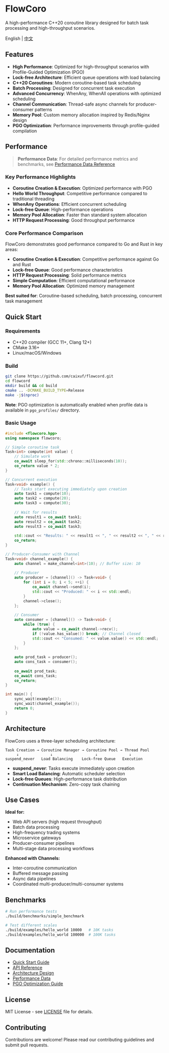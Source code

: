 # FlowCoro

A high-performance C++20 coroutine library designed for batch task processing and high-throughput scenarios.

English | [中文](README_zh.md)

## Features

- **High Performance**: Optimized for high-throughput scenarios with Profile-Guided Optimization (PGO)
- **Lock-free Architecture**: Efficient queue operations with load balancing  
- **C++20 Coroutines**: Modern coroutine-based task scheduling
- **Batch Processing**: Designed for concurrent task execution
- **Advanced Concurrency**: WhenAny, WhenAll operations with optimized scheduling
- **Channel Communication**: Thread-safe async channels for producer-consumer patterns
- **Memory Pool**: Custom memory allocation inspired by Redis/Nginx design
- **PGO Optimization**: Performance improvements through profile-guided compilation

## Performance

> **Performance Data**: For detailed performance metrics and benchmarks, see [Performance Data Reference](docs/PERFORMANCE_DATA.md)

### Key Performance Highlights

- **Coroutine Creation & Execution**: Optimized performance with PGO
- **Hello World Throughput**: Competitive performance compared to traditional threading
- **WhenAny Operations**: Efficient concurrent scheduling
- **Lock-free Queue**: High-performance operations
- **Memory Pool Allocation**: Faster than standard system allocation
- **HTTP Request Processing**: Good throughput performance

### Core Performance Comparison

FlowCoro demonstrates good performance compared to Go and Rust in key areas:

- **Coroutine Creation & Execution**: Competitive performance against Go and Rust
- **Lock-free Queue**: Good performance characteristics
- **HTTP Request Processing**: Solid performance metrics
- **Simple Computation**: Efficient computational performance
- **Memory Pool Allocation**: Optimized memory management

**Best suited for**: Coroutine-based scheduling, batch processing, concurrent task management

## Quick Start

### Requirements

- C++20 compiler (GCC 11+, Clang 12+)
- CMake 3.16+
- Linux/macOS/Windows

### Build

```bash
git clone https://github.com/caixuf/flowcord.git
cd flowcord
mkdir build && cd build
cmake .. -DCMAKE_BUILD_TYPE=Release
make -j$(nproc)
```

**Note**: PGO optimization is automatically enabled when profile data is available in `pgo_profiles/` directory.

### Basic Usage

```cpp
#include <flowcoro.hpp>
using namespace flowcoro;

// Simple coroutine task
Task<int> compute(int value) {
    // Simulate work
    co_await sleep_for(std::chrono::milliseconds(10));
    co_return value * 2;
}

// Concurrent execution
Task<void> example() {
    // Tasks start executing immediately upon creation
    auto task1 = compute(10);
    auto task2 = compute(20);
    auto task3 = compute(30);
    
    // Wait for results
    auto result1 = co_await task1;
    auto result2 = co_await task2;
    auto result3 = co_await task3;
    
    std::cout << "Results: " << result1 << ", " << result2 << ", " << result3 << std::endl;
    co_return;
}

// Producer-Consumer with Channel
Task<void> channel_example() {
    auto channel = make_channel<int>(10); // Buffer size: 10
    
    // Producer
    auto producer = [channel]() -> Task<void> {
        for (int i = 0; i < 5; ++i) {
            co_await channel->send(i);
            std::cout << "Produced: " << i << std::endl;
        }
        channel->close();
    };
    
    // Consumer
    auto consumer = [channel]() -> Task<void> {
        while (true) {
            auto value = co_await channel->recv();
            if (!value.has_value()) break; // Channel closed
            std::cout << "Consumed: " << value.value() << std::endl;
        }
    };
    
    auto prod_task = producer();
    auto cons_task = consumer();
    
    co_await prod_task;
    co_await cons_task;
    co_return;
}

int main() {
    sync_wait(example());
    sync_wait(channel_example());
    return 0;
}
```

## Architecture

FlowCoro uses a three-layer scheduling architecture:

```text
Task Creation → Coroutine Manager → Coroutine Pool → Thread Pool
     ↓              ↓                   ↓              ↓
suspend_never   Load Balancing    Lock-free Queue   Execution
```

- **suspend_never**: Tasks execute immediately upon creation
- **Smart Load Balancing**: Automatic scheduler selection
- **Lock-free Queues**: High-performance task distribution
- **Continuation Mechanism**: Zero-copy task chaining

## Use Cases

**Ideal for:**

- Web API servers (high request throughput)
- Batch data processing
- High-frequency trading systems
- Microservice gateways
- Producer-consumer pipelines
- Multi-stage data processing workflows

**Enhanced with Channels:**

- Inter-coroutine communication
- Buffered message passing
- Async data pipelines
- Coordinated multi-producer/multi-consumer systems

## Benchmarks

```bash
# Run performance tests
./build/benchmarks/simple_benchmark

# Test different scales
./build/examples/hello_world 10000   # 10K tasks
./build/examples/hello_world 100000  # 100K tasks
```

## Documentation

- [Quick Start Guide](docs/QUICK_START.md)
- [API Reference](docs/API_REFERENCE.md)
- [Architecture Design](docs/ARCHITECTURE.md)
- [Performance Data](docs/PERFORMANCE_DATA.md)
- [PGO Optimization Guide](docs/PGO_GUIDE.md)

## License

MIT License - see [LICENSE](LICENSE) file for details.

## Contributing

Contributions are welcome! Please read our contributing guidelines and submit pull requests.
